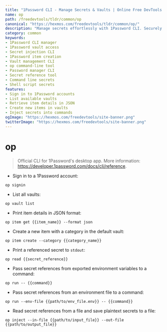 ```yaml
---
title: "1Password CLI - Manage Secrets & Vaults | Online Free DevTools by Hexmos"
name: op
path: /freedevtools/tldr/common/op
canonical: "https://hexmos.com/freedevtools/tldr/common/op/"
description: "Manage secrets effortlessly with 1Password CLI. Securely access vaults, create items, and inject secrets using command line. Free online tool, no registration required."
category: common
keywords:
- 1Password CLI manager
- 1Password vault access
- Secret injection CLI
- 1Password item creation
- Vault management CLI
- op command-line tool
- Password manager CLI
- Secret reference tool
- Command line secrets
- Shell script secrets
features:
- Sign in to 1Password accounts
- List available vaults
- Retrieve item details in JSON
- Create new items in vaults
- Inject secrets into commands
ogImage: "https://hexmos.com/freedevtools/site-banner.png"
twitterImage: "https://hexmos.com/freedevtools/site-banner.png"
---
```


# op

> Official CLI for 1Password's desktop app.
> More information: <https://developer.1password.com/docs/cli/reference>.

- Sign in to a 1Password account:

`op signin`

- List all vaults:

`op vault list`

- Print item details in JSON format:

`op item get {{item_name}} --format json`

- Create a new item with a category in the default vault:

`op item create --category {{category_name}}`

- Print a referenced secret to `stdout`:

`op read {{secret_reference}}`

- Pass secret references from exported environment variables to a command:

`op run -- {{command}}`

- Pass secret references from an environment file to a command:

`op run --env-file {{path/to/env_file.env}} -- {{command}}`

- Read secret references from a file and save plaintext secrets to a file:

`op inject --in-file {{path/to/input_file}} --out-file {{path/to/output_file}}`
